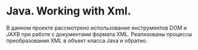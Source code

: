 # Java. Working with Xml.

В данном проекте рассмотрено использование инструментов DOM и JAXB при работе с документами формата XML. Реализованы процессы преобразования XML в объект класса Java и обратно.